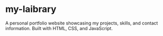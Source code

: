 # my-laibrary
A personal portfolio website showcasing my projects, skills, and contact information. Built with HTML, CSS, and JavaScript.
